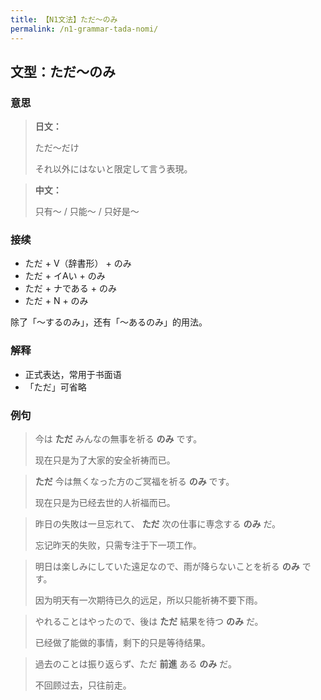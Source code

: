 ```yaml
---
title: 【N1文法】ただ〜のみ
permalink: /n1-grammar-tada-nomi/
---
```


## 文型：ただ〜のみ

### 意思

> **日文：**
> 
> ただ〜だけ
> 
> それ以外にはないと限定して言う表現。

> **中文：**
>
> 只有〜 / 只能〜 / 只好是〜


### 接续

- ただ + V（辞書形） + のみ
- ただ + イAい + のみ
- ただ + ナである + のみ
- ただ + N + のみ

除了「〜するのみ」，还有「〜あるのみ」的用法。

### 解释

- 正式表达，常用于书面语
- 「ただ」可省略

### 例句

> 今は **ただ** みんなの無事を祈る **のみ** です。
> 
> 现在只是为了大家的安全祈祷而已。

>  **ただ** 今は無くなった方のご冥福を祈る **のみ** です。
>
> 现在只是为已经去世的人祈福而已。

> 昨日の失敗は一旦忘れて、 **ただ** 次の仕事に専念する **のみ** だ。
>
> 忘记昨天的失败，只需专注于下一项工作。

> 明日は楽しみにしていた遠足なので、雨が降らないことを祈る **のみ** です。
>
> 因为明天有一次期待已久的远足，所以只能祈祷不要下雨。

> やれることはやったので、後は **ただ** 結果を待つ **のみ** だ。
>
> 已经做了能做的事情，剩下的只是等待结果。

> 過去のことは振り返らず、ただ **前進** ある **のみ** だ。
>
> 不回顾过去，只往前走。
